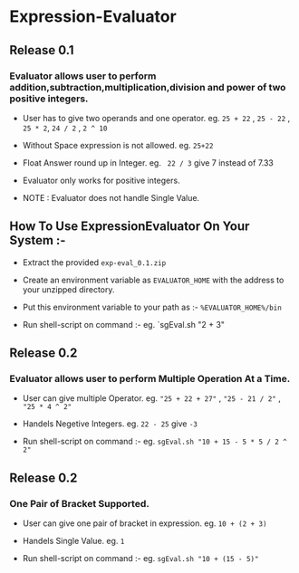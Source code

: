 Expression-Evaluator
====================

## Release 0.1

### Evaluator allows user to perform addition,subtraction,multiplication,division and power of two positive integers.

* User has to give two operands and one operator.
    eg. `25 + 22` , `25 - 22` , `25 * 2`, `24 / 2` , `2 ^ 10`

* Without Space expression is not allowed.
    eg. `25+22`

* Float Answer round up in Integer.
    eg. ` 22 / 3` give 7 instead of 7.33

* Evaluator only works for positive integers.

* NOTE : Evaluator does not handle Single Value.

## How To Use ExpressionEvaluator On Your System :-

* Extract the provided `exp-eval_0.1.zip`

* Create an environment variable as `EVALUATOR_HOME` with the address to your unzipped directory.

* Put this environment variable to your path as :- `%EVALUATOR_HOME%/bin`

* Run shell-script on command :-
    eg. `sgEval.sh "2 + 3"


## Release 0.2

### Evaluator allows user to perform Multiple Operation At a Time.

* User can give multiple Operator.
    eg. `"25 + 22 + 27"` , `"25 - 21 / 2"` , `"25 * 4 ^ 2"`

* Handels Negetive Integers.
    eg. `22 - 25` give `-3`

* Run shell-script on command :-
    eg. `sgEval.sh "10 + 15 - 5 * 5 / 2 ^ 2"`


## Release 0.2

### One Pair of Bracket Supported.

* User can give one pair of bracket in expression.
	eg.  `10 + (2 + 3)`

* Handels Single Value.
	eg. `1`

* Run shell-script on command :-
    eg. `sgEval.sh "10 + (15 - 5)"`
